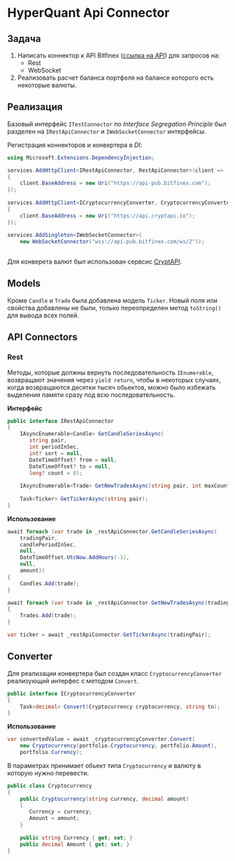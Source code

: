 # HyperQuant Api Connector
## Задача
1. Написать коннектор к API Bitfinex ([ссылка на API](https://docs.bitfinex.com/docs/introduction)) для запросов на:
	- Rest
	- WebSocket
2. Реализовать расчет баланса портфеля на балансе которого есть некоторые валюты.
## Реализация
Базовый интерфейс `ITestConnector` по *Interface Segregation Principle* был разделен на `IRestApiConnector` и `IWebSocketConnector` интерфейсы.

Регистрация коннекторов и конвертера в *DI*:
``` csharp
using Microsoft.Extensions.DependencyInjection;

services.AddHttpClient<IRestApiConnector, RestApiConnector>(client =>  
{  
    client.BaseAddress = new Uri("https://api-pub.bitfinex.com");  
});  
  
services.AddHttpClient<ICryptocurrencyConverter, CryptocurrencyConverter>(client =>  
{  
    client.BaseAddress = new Uri("https://api.cryptapi.io");  
});  
  
services.AddSingleton<IWebSocketConnector>(  
    new WebSocketConnector("wss://api-pub.bitfinex.com/ws/2"));
    
```

Для конверета валют был использован сервсис [CryptAPI](https://docs.cryptapi.io/#operation/convert).
## Models
Кроме `Candle` и `Trade` была добавлена модель `Ticker`.
Новый поля или свойства добавлены не были, только переопределен метод `toString()` для вывода всех полей.
## API Connectors
### Rest
Методы, которые должны вернуть последовательность `IEnumerable`, возвращают значения через `yield return`, чтобы в некоторых случаях, когда возвращаются десятки тысяч обьектов, можно было избежать выделения памяти сразу под всю последовательность.

**Интерфейс**
``` csharp
public interface IRestApiConnector  
{  
    IAsyncEnumerable<Candle> GetCandleSeriesAsync(  
       string pair,  
       int periodInSec,  
       int? sort = null,  
       DateTimeOffset? from = null,  
       DateTimeOffset? to = null,  
       long? count = 0);  
  
    IAsyncEnumerable<Trade> GetNewTradesAsync(string pair, int maxCount);  
  
    Task<Ticker> GetTickerAsync(string pair);  
}
```
**Использование**
``` csharp
await foreach (var trade in _restApiConnector.GetCandleSeriesAsync(
	tradingPair,  
	candlePeriodInSec,  
	null,  
	DateTimeOffset.UtcNow.AddHours(-1),  
	null,  
	amount))
{
    Candles.Add(trade);
}  
```
``` csharp
await foreach (var trade in _restApiConnector.GetNewTradesAsync(tradingPair, amount))  
{
    Trades.Add(trade);
}
```
``` csharp
var ticker = await _restApiConnector.GetTickerAsync(tradingPair);
```
## Converter
Для реализации конвертера был создан класс `CryptocurrencyConverter` реализующий интерфес с методом `Convert`.
``` csharp
public interface ICryptocurrencyConverter  
{  
    Task<decimal> Convert(Cryptocurrency cryptocurrency, string to);  
}
```
**Использование**
``` csharp
var convertedValue = await _cryptocurrencyConverter.Convert(  
    new Cryptocurrency(portfolio.Cryptocurrency, portfolio.Amount),  
    portfolio.Currency);
```
В параметрах принимает обьект типа `Cryptocurrency` и валюту в которую нужно перевести.
``` csharp
public class Cryptocurrency  
{  
    public Cryptocurrency(string currency, decimal amount)  
    {  
       Currency = currency;  
       Amount = amount;  
    }  
  
    public string Currency { get; set; }  
    public decimal Amount { get; set; }  
}
```